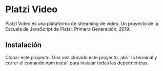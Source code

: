 # Platzi Video
Platzi Video es una plataforma de streaming de video. Un proyecto de la Escuela de JavaScript de Platzi. Primera Generación, 2019.

## Instalación
Clonar este proyecto. Una vez clonado este proyecto, abrir la terminal y correr el comando npm install para instalar todas las dependencias.
